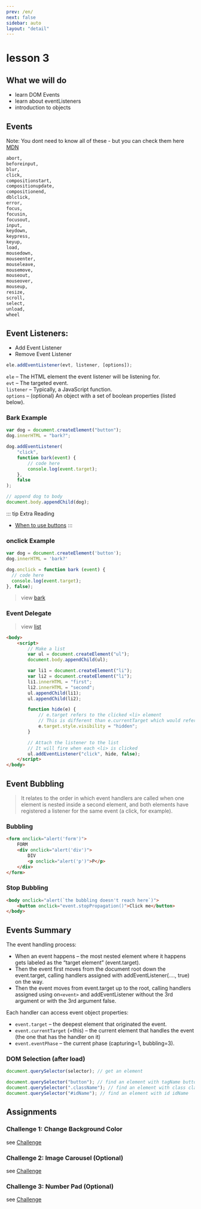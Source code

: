 ```yaml
---
prev: /en/
next: false
sidebar: auto
layout: "detail"
---
```


# lesson 3

## What we will do

- learn DOM Events
- learn about eventListeners
- introduction to objects

## Events

Note: You dont need to know all of these - but you can check them here
[MDN](https://developer.mozilla.org/en-US/docs/Web/API/EventListener)

```md {4,13}
abort,
beforeinput,
blur,
click,
compositionstart,
compositionupdate,
compositionend,
dblclick,
error,
focus,
focusin,
focusout,
input,
keydown,
keypress,
keyup,
load,
mousedown,
mouseenter,
mouseleave,
mousemove,
mouseout,
mouseover,
mouseup,
resize,
scroll,
select,
unload,
wheel
```

## Event Listeners:

- Add Event Listener
- Remove Event Listener

```js
ele.addEventListener(evt, listener, [options]);
```

`ele` – The HTML element the event listener will be listening for.  
`evt` – The targeted event.  
`listener` – Typically, a JavaScript function.  
`options` – (optional) An object with a set of boolean properties (listed below).

### Bark Example

```js
var dog = document.createElement("button");
dog.innerHTML = "bark?";

dog.addEventListener(
	"click",
	function bark(event) {
		// code here
		console.log(event.target);
	},
	false
);

// append dog to body
document.body.appendChild(dog);
```

::: tip Extra Reading

- [When to use buttons](https://css-tricks.com/use-button-element/)
  :::

### onclick Example

```js
var dog = document.createElement('button');
dog.innerHTML = 'bark?'

dog.onclick = function bark (event) {
  // code here
  console.log(event.target);
}, false);

```

> view [bark](./bark.html)

### Event Delegate

> view [list](./list.html)

```html
<body>
	<script>
		// Make a list
		var ul = document.createElement("ul");
		document.body.appendChild(ul);

		var li1 = document.createElement("li");
		var li2 = document.createElement("li");
		li1.innerHTML = "first";
		li2.innerHTML = "second";
		ul.appendChild(li1);
		ul.appendChild(li2);

		function hide(e) {
			// e.target refers to the clicked <li> element
			// This is different than e.currentTarget which would refer to the parent <ul> in this context
			e.target.style.visibility = "hidden";
		}

		// Attach the listener to the list
		// It will fire when each <li> is clicked
		ul.addEventListener("click", hide, false);
	</script>
</body>
```

## Event Bubbling

> It relates to the order in which event handlers are called when one element is nested inside a second element, and both elements have registered a listener for the same event (a click, for example).

### Bubbling

```html
<form onclick="alert('form')">
	FORM
	<div onclick="alert('div')">
		DIV
		<p onclick="alert('p')">P</p>
	</div>
</form>
```

### Stop Bubbling

```html
<body onclick="alert(`the bubbling doesn't reach here`)">
	<button onclick="event.stopPropagation()">Click me</button>
</body>
```

## Events Summary

The event handling process:

- When an event happens – the most nested element where it happens gets labeled as the “target element” (event.target).
- Then the event first moves from the document root down the event.target, calling handlers assigned with addEventListener(...., true) on the way.
- Then the event moves from event.target up to the root, calling handlers assigned using on`<event>` and addEventListener without the 3rd argument or with the 3rd argument false.

Each handler can access event object properties:

- `event.target` – the deepest element that originated the event.
- `event.currentTarget` (=this) – the current element that handles the event (the one that has the handler on it)
- `event.eventPhase` – the current phase (capturing=1, bubbling=3).

### DOM Selection (after load)

```js
document.querySelector(selector); // get an element

document.querySelector("button"); // find an element with tagName button
document.querySelector(".className"); // find an element with class className
document.querySelector("#idName"); // find an element with id idName
```

## Assignments

### Challenge 1: Change Background Color

see [Challenge](01-challenge.md)

### Challenge 2: Image Carousel (Optional)

see [Challenge](02-challenge.md)

### Challenge 3: Number Pad (Optional)

see [Challenge](03-challenge.md)
